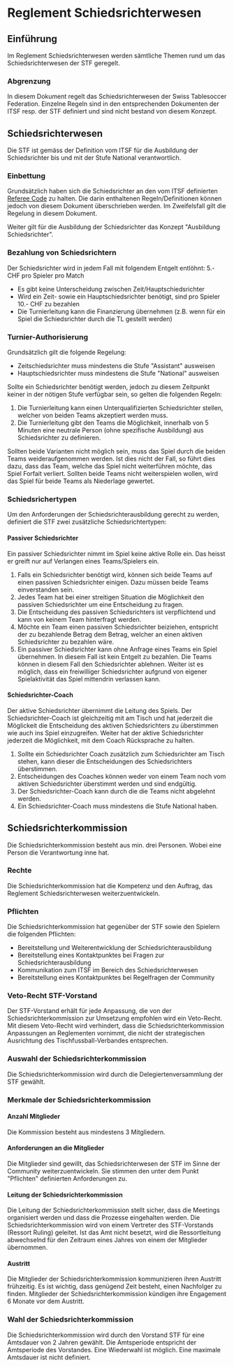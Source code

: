 # Reglement Schiedsrichterwesen

## Einführung
Im Reglement Schiedsrichterwesen werden sämtliche Themen rund um das Schiedsrichterwesen der STF geregelt. 

### Abgrenzung
In diesem Dokument regelt das Schiedsrichterwesen der Swiss Tablesoccer Federation. Einzelne Regeln sind in den entsprechenden Dokumenten der ITSF resp. der STF definiert und sind nicht bestand von diesem Konzept.

## Schiedsrichterwesen
Die STF ist gemäss der Definition vom ITSF für die Ausbildung der Schiedsrichter bis und mit der Stufe National verantwortlich. 

### Einbettung
Grundsätzlich haben sich die Schiedsrichter an den vom ITSF definierten [Referee Code](https://www.tablesoccer.org/itsf/documents/GBR%20-%20ITSF%20REFEREE%20CODE.pdf) zu halten. Die darin enthaltenen Regeln/Definitionen können jedoch von diesem Dokument überschrieben werden. Im Zweifelsfall gilt die Regelung in diesem Dokument.

Weiter gilt für die Ausbildung der Schiedsrichter das Konzept "Ausbildung Schiedsrichter".

### Bezahlung von Schiedsrichtern
Der Schiedsrichter wird in jedem Fall mit folgendem Entgelt entlöhnt: 5.- CHF pro Spieler pro Match

- Es gibt keine Unterscheidung zwischen Zeit/Hauptschiedsrichter
- Wird ein Zeit- sowie ein Hauptschiedsrichter benötigt, sind pro Spieler 10.- CHF zu bezahlen
- Die Turnierleitung kann die Finanzierung übernehmen (z.B. wenn für ein Spiel die Schiedsrichter durch die TL gestellt werden)

### Turnier-Authorisierung
Grundsätzlich gilt die folgende Regelung:

- Zeitschiedsrichter muss mindestens die Stufe "Assistant" ausweisen
- Hauptschiedsrichter muss mindestens die Stufe "National" ausweisen

Sollte ein Schiedsrichter benötigt werden, jedoch zu diesem Zeitpunkt keiner in der nötigen Stufe verfügbar sein, so gelten die folgenden Regeln:

1. Die Turnierleitung kann einen Unterqualifizierten Schiedsrichter stellen, welcher von beiden Teams akzeptiert werden muss.
2. Die Turnierleitung gibt den Teams die Möglichkeit, innerhalb von 5 Minuten eine neutrale Person (ohne spezifische Ausbildung) aus Schiedsrichter zu definieren.

Sollten beide Varianten nicht möglich sein, muss das Spiel durch die beiden Teams weideraufgenommen werden. Ist dies nicht der Fall, so führt dies dazu, dass das Team, welche das Spiel nicht weiterführen möchte, das Spiel Forfait verliert. Sollten beide Teams nicht weiterspielen wollen, wird das Spiel für beide Teams als Niederlage gewertet.

### Schiedsrichertypen
Um den Anforderungen der Schiedsrichterausbildung gerecht zu werden, definiert die STF zwei zusätzliche Schiedsrichtertypen:

#### Passiver Schiedsrichter
Ein passiver Schiedsrichter nimmt im Spiel keine aktive Rolle ein. Das heisst er greift nur auf Verlangen eines Teams/Spielers ein. 

1. Falls ein Schiedsrichter benötigt wird, können sich beide Teams auf einen passiven Schiedsrichter einigen. Dazu müssen beide Teams einverstanden sein.
2. Jedes Team hat bei einer streitigen Situation die Möglichkeit den passiven Schiedsrichter um eine Entscheidung zu fragen.
3. Die Entscheidung des passiven Schiedsrichters ist verpflichtend und kann von keinem Team hinterfragt werden.
4. Möchte ein Team einen passiven Schiedsrichter beiziehen, entspricht der zu bezahlende Betrag dem Betrag, welcher an einen aktiven Schiedsrichter zu bezahlen wäre.
5. Ein passiver Schiedsrichter kann ohne Anfrage eines Teams ein Spiel übernehmen. In diesem Fall ist kein Entgelt zu bezahlen. Die Teams können in diesem Fall den Schiedsrichter ablehnen. Weiter ist es möglich, dass ein freiwilliger Schiedsrichter aufgrund von eigener Spielaktivität das Spiel mittendrin verlassen kann.


#### Schiedsrichter-Coach
Der aktive Schiedsrichter übernimmt die Leitung des Spiels. Der Schiedsrichter-Coach ist gleichzeitig mit am Tisch und hat jederzeit die Möglickeit die Entscheidung des aktiven Schiedsrichters zu überstimmen wie auch ins Spiel einzugreifen. Weiter hat der aktive Schiedsrichter jederzeit die Möglichkeit, mit dem Coach Rücksprache zu halten.

1. Sollte ein Schiedsrichter Coach zusätzlich zum Schiedsrichter am Tisch stehen, kann dieser die Entscheidungen des Schiedsrichters überstimmen.
2. Entscheidungen des Coaches können weder von einem Team noch vom aktiven Schiedsrichter überstimmt werden und sind endgültig.
3. Der Schiedsrichter-Coach kann durch die die Teams nicht abgelehnt werden. 
4. Ein Schiedsrichter-Coach muss mindestens die Stufe National haben.

## Schiedsrichterkommission
Die Schiedsrichterkommission besteht aus min. drei Personen. Wobei eine Person die Verantwortung inne hat. 

### Rechte
Die Schiedsrichterkommission hat die Kompetenz und den Auftrag, das Reglement Schiedsrichterwesen weiterzuentwickeln. 

### Pflichten
Die Schiedsrichterkommission hat gegenüber der STF sowie den Spielern die folgenden Pflichten:

- Bereitstellung und Weiterentwicklung der Schiedsrichterausbildung
- Bereitstellung eines Kontaktpunktes bei Fragen zur Schiedsrichterausbildung
- Kommunikation zum ITSF im Bereich des Schiedsrichterwesen
- Bereitstellung eines Kontaktpunktes bei Regelfragen der Community

### Veto-Recht STF-Vorstand
Der STF-Vorstand erhält für jede Anpassung, die von der Schiedsrichterkommission zur Umsetzung empfohlen wird ein Veto-Recht. Mit diesem Veto-Recht wird verhindert, dass die Schiedsrichterkommission Anpassungen an Reglementen vornimmt, die nicht der strategischen Ausrichtung des Tischfussball-Verbandes entsprechen. 

### Auswahl der Schiedsrichterkommission
Die Schiedsrichterkommission wird durch die Delegiertenversammlung der STF gewählt. 

### Merkmale der Schiedsrichterkommission

#### Anzahl Mitglieder
Die Kommission besteht aus mindestens 3 Mitgliedern.

#### Anforderungen an die Mitglieder
Die Mitglieder sind gewillt, das Schiedsrichterwesen der STF im Sinne der Community weiterzuentwickeln. Sie stimmen den unter dem Punkt "Pflichten" definierten Anforderungen zu.

#### Leitung der Schiedsrichterkommission
Die Leitung der Schiedsrichterkommission stellt sicher, dass die Meetings organisiert werden und dass die Prozesse eingehalten werden. Die Schiedsrichterkommission wird von einem Vertreter des STF-Vorstands (Ressort Ruling) geleitet. Ist das Amt nicht besetzt, wird die Ressortleitung abwechselnd für den Zeitraum eines Jahres von einem der Mitglieder übernommen.

#### Austritt
Die Mitglieder der Schiedsrichterkommission kommunizieren ihren Austritt frühzeitig. Es ist wichtig, dass genügend Zeit besteht, einen Nachfolger zu finden. Mitglieder der Schiedsrichterkommission kündigen ihre Engagement 6 Monate vor dem Austritt. 

### Wahl der Schiedsrichterkommission
Die Schiedsrichterkommission wird durch den Vorstand STF für eine Amtsdauer von 2 Jahren gewählt. Die Amtsperiode entspricht der Amtsperiode des Vorstandes. Eine Wiederwahl ist möglich. Eine maximale Amtsdauer ist nicht definiert. 
